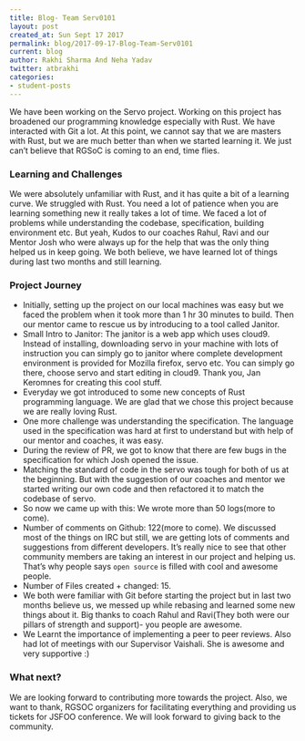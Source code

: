 ```yaml
---
title: Blog- Team Serv0101
layout: post
created_at: Sun Sept 17 2017
permalink: blog/2017-09-17-Blog-Team-Serv0101
current: blog
author: Rakhi Sharma And Neha Yadav
twitter: atbrakhi
categories:
- student-posts
---
```


We have been working on the Servo project. Working on this project has broadened our programming knowledge especially with Rust. We have interacted with Git a lot. At this point, we cannot say that we are masters with Rust, but we are much better than when we started learning it.
We just can’t believe that RGSoC is coming to an end, time flies. 

### Learning and Challenges

We were absolutely unfamiliar with Rust, and it has quite a bit of a learning curve. We struggled with Rust. You need a lot of patience when you are learning something new it really takes a lot of time. We faced a lot of problems while understanding the codebase, specification, building environment etc. But yeah, Kudos to our coaches Rahul, Ravi and our Mentor Josh who were always up for the help that was the only thing helped us in keep going. We both believe, we have learned lot of things during last two months and still learning.

### Project Journey
* Initially, setting up the project on our local machines was easy but we faced the problem when it took more than 1 hr 30 minutes to build. Then our mentor came to rescue us by introducing to a tool called Janitor.
* Small Intro to Janitor: The janitor is a web app which uses cloud9. Instead of installing, downloading servo in your machine with lots of instruction you can simply go to janitor where complete development environment is provided for Mozilla firefox, servo etc. You can simply go there, choose servo and start editing in cloud9. Thank you, Jan Keromnes for creating this cool stuff.
* Everyday we got introduced to some new concepts of Rust programming language. We are glad that we chose this project because we are really loving Rust.
* One more challenge was understanding the specification. The language used in the specification was hard at first to understand but with help of our mentor and coaches, it was easy.
* During the review of PR, we got to know that there are few bugs in the specification for which Josh opened the issue.
* Matching the standard of code in the servo was tough for both of us at the beginning. But with the suggestion of our coaches and mentor we started writing our own code and then refactored it to match the codebase of servo.
* So now we came up with this: We wrote more than 50 logs(more to come).
* Number of comments on Github: 122(more to come). We discussed most of the things on IRC but still, we are getting lots of comments and suggestions from different developers. It’s really nice to see that other community members are taking an interest in our project and helping us. That’s why people says `open source` is filled with cool and awesome people.
* Number of Files created + changed: 15.
* We both were familiar with Git before starting the project but in last two months believe us, we messed up while rebasing and learned some new things about it. Big thanks to coach Rahul and Ravi(They both were our pillars of strength and support)- you people are awesome.
* We Learnt the importance of implementing a peer to peer reviews. Also had lot of meetings with our Supervisor Vaishali. She is awesome and very supportive :)


### What next?
We are looking forward to contributing more towards the project. Also, we want to thank, RGSOC organizers for facilitating everything and providing us tickets for JSFOO conference. We will look forward to giving back to the community.

